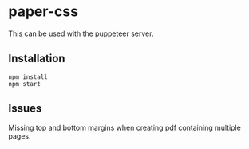# paper-css

This can be used with the puppeteer server.

## Installation

```
npm install
npm start
```

## Issues

Missing top and bottom margins when creating pdf containing multiple pages.